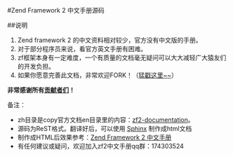 #Zend Framework 2 中文手册源码


##说明

1. Zend framework 2 的中文资料相对较少，官方没有中文版的手册。
2. 对于部分程序员来说，看官方英文手册有困难。
3. zf框架本身有一定难度，一个有质量的文档毫无疑问可以大大减轻广大猿友们的开发负担。
4. 如果你愿意完善此文档，非常欢迎FORK！（[猛戳这里~~](https://github.com/shaoyikai/zf2-documentation)）

**非常感谢所有[贡献者们](https://github.com/shaoyikai/zf2-documentation/graphs/contributors)！**

备注：

+ zh目录是copy官方文档en目录里的内容：[zf2-documentation](https://github.com/zendframework/zf2-documentation/tree/master/docs/languages/en)。
+ 源码为ReST格式。翻译好后，可以使用 [Sphinx](http://sphinx-doc.org/) 制作成html文档
+ 制作成HTML后效果参考：[Zend Framework 2 中文手册](http://shaoyikai.github.io)
+ 有任何建议或疑问，欢迎加入zf2中文手册qq群：174303524
